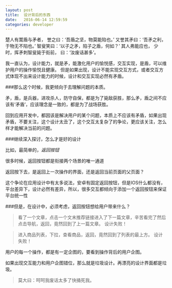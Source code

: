 ```yaml
---
layout: post
title:  设计背后的东西
date:   2016-06-14 12:59:59
categories: developer
---
```


楚人有鬻盾与矛者，
誉之曰：‘吾盾之坚，物莫能陷也。’
又誉其矛曰：‘吾矛之利，于物无不陷也。’
智叟笑曰：‘以子之矛，陷子之盾，何如？’
其人弗能应也，
少时，挥矛刺智叟毙于街前，
曰：‘汝废话甚多’。

我一直认为，设计能力，就是矛，能激化用户的愉悦感，交互实现，是盾，可以维护用户的操作愉悦且健康。
但是如果出现，设计不能实现交互方式，或者交互方式体现不出来设计能力的时候，设计和交互实现必然有矛盾。

###那么这个时候，我更倾向于去理解问题的本质。

矛，盾，是兵器，进攻杀人，防守自保，都是为了毙敌获胜，那么矛，盾之间不应该有‘矛盾’，应该理念是一致的，都是为了战场获胜。

回到应用开发中，都因该是解决用户的某个问题，本质上不应该有矛盾，如果出现矛盾，不要关注，这个设计太丑了，这个交互太复杂了的争论，更应该关注，怎么样才能解决当前的问题。

###继续深入探讨，怎么才是好的设计

比如，最简单的，*返回按钮*

很多时候，返回按钮都是衔接两个场景的唯一通道

返回按下去，是返回上一次操作的界面，还是返回当前页面的父页面？

这个争论在应用设计中有太多说法，安卓有固定返回按钮，但是IOS什么都没有，平台差异下，设计必然有差异，所以，很多交互都倾向于添加一个返回按钮来保证平台统一性

###但是，在设计中，必须考虑，返回按钮想给用户带来什么？

>看了一个文章，点击一个文末推荐链接进入了下一篇文章，辛苦看完了然后点击导航，返回，竟然回到了上一篇文章。 设计失败！

>进入商品列表，下拉，查看商品，返回，竟然回到了列表的最上方。 设计失败！

用户的每一个操作，都是有一定企图的，要看到操作背后的用户企图。

如果出现交互能力和用户企图错位，那么就是垃圾设计。再漂亮的设计界面都是垃圾。


>莫大曰：呵呵我废话太多了快捅死我。















